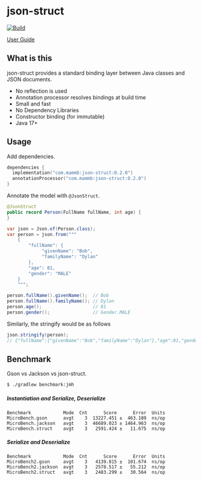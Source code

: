 
# json-struct

[![Build](https://github.com/naotsugu/json-struct/actions/workflows/gradle-build.yml/badge.svg)](https://github.com/naotsugu/jpa-fluent-query/actions/workflows/gradle-build.yml)


[User Guide](https://naotsugu.github.io/json-struct/)


## What is this

json-struct provides a standard binding layer between Java classes and JSON documents.

* No reflection is used
* Annotation processor resolves bindings at build time
* Small and fast
* No Dependency Libraries
* Constructor binding (for immutable)
* Java 17+



## Usage

Add dependencies.

```kotlin
dependencies {
  implementation("com.mammb:json-struct:0.2.0")
  annotationProcessor("com.mammb:json-struct:0.2.0")
}
```


Annotate the model with `@JsonStruct`.

```java
@JsonStruct
public record Person(FullName fullName, int age) {
}
```


```java
var json = Json.of(Person.class);
var person = json.from("""
    {
        "fullName": {
             "givenName": "Bob",
             "familyName": "Dylan"
        },
        "age": 81,
        "gender": "MALE"
    }
    """;

person.fullName().givenName();  // Bob
person.fullName().familyName(); // Dylan
person.age();                   // 81
person.gender();                // Gender.MALE
```

Similarly, the stringify would be as follows

```java
json.stringify(person);
// {"fullName":{"givenName":"Bob","familyName":"Dylan"},"age":81,"gender":"MALE"}
```


## Benchmark

Gson vs Jackson vs json-struct.


```bash
$ ./gradlew benchmark:jmh
```


##### Instantiation and Serialize, Deserialize

```
Benchmark            Mode  Cnt      Score      Error  Units
MicroBench.gson      avgt    3  13227.451 ±  463.189  ns/op
MicroBench.jackson   avgt    3  46689.023 ± 1464.963  ns/op
MicroBench.struct    avgt    3   2591.424 ±   11.675  ns/op
```

##### Serialize and Deserialize

```
Benchmark            Mode  Cnt      Score      Error  Units
MicroBench2.gson     avgt    3   4139.815 ±  101.674  ns/op
MicroBench2.jackson  avgt    3   2578.517 ±   55.212  ns/op
MicroBench2.struct   avgt    3   2483.299 ±   30.564  ns/op
```
